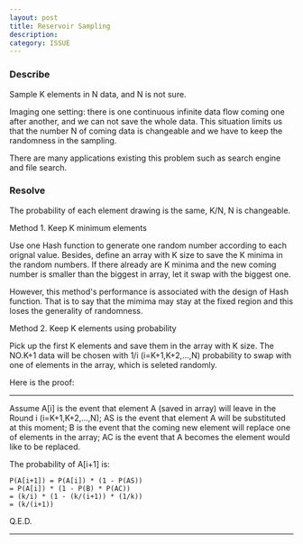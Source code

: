 ```yaml
---
layout: post
title: Reservoir Sampling
description: 
category: ISSUE
---
```


### Describe

Sample K elements in N data, and N is not sure.

Imaging one setting: there is one continuous infinite data flow coming one after another, and we can not save the whole data. This situation limits us that the number N of coming data is changeable and we have to keep the randomness in the sampling.

There are many applications existing this problem such as search engine and file search.

### Resolve

The probability of each element drawing is the same, K/N, N is changeable.

Method 1. Keep K minimum elements

Use one Hash function to generate one random number according to each orignal value. Besides, define an array with K size to save the K minima in the random numbers. If there already are K minima and the new coming number is smaller than the biggest in array, let it swap with the biggest one. 

However, this method's performance is associated with the design of Hash function. That is to say that the mimima may stay at the fixed region and this loses the generality of randomness.

Method 2. Keep K elements using probability

Pick up the first K elements and save them in the array with K size. The NO.K+1 data will be chosen with 1/i (i=K+1,K+2,...,N) probability to swap with one of elements in the array, which is seleted randomly.

Here is the proof:

---
Assume A[i] is the event that element A (saved in array) will leave in the Round i (i=K+1,K+2,...,N); AS is the event that element A will be substituted at this moment; B is the event that the coming new element will replace one of elements in the array; AC is the event that A becomes the element would like to be replaced.

The probability of A[i+1] is:

`P(A[i+1]) = P(A[i]) * (1 - P(AS))`  
`= P(A[i]) * (1 - P(B) * P(AC))`  
`= (k/i) * (1 - (k/(i+1)) * (1/k))`  
`= (k/(i+1))`

Q.E.D.

---


